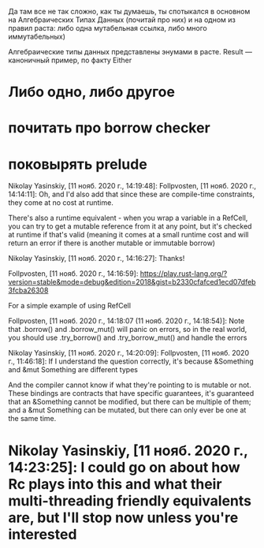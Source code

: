 Да там все не так сложно, как ты думаешь, ты спотыкался в основном на Алгебраических Типах Данных (почитай про них) и на одном из правил раста: либо одна мутабельная ссылка, либо много иммутабельных)
 
Алгебраические типы данных представлены энумами в расте. Result — каноничный пример, по факту Either
 
Либо одно, либо другое
===
почитать про borrow checker
===
поковырять prelude
===
Nikolay Yasinskiy, [11 нояб. 2020 г., 14:19:48]:
Follpvosten, [11 нояб. 2020 г., 14:14:11]:
Oh, and I'd also add that since these are compile-time constraints, they come at no cost at runtime.

There's also a runtime equivalent - when you wrap a variable in a RefCell<T>, you can try to get a mutable reference from it at any point, but it's checked at runtime if that's valid (meaning it comes at a small runtime cost and will return an error if there is another mutable or immutable borrow)

Nikolay Yasinskiy, [11 нояб. 2020 г., 14:16:27]:
Thanks!

Follpvosten, [11 нояб. 2020 г., 14:16:59]:
https://play.rust-lang.org/?version=stable&mode=debug&edition=2018&gist=b2330cfafced1ecd07dfeb3fcba26308

For a simple example of using RefCell

Follpvosten, [11 нояб. 2020 г., 14:18:07 (11 нояб. 2020 г., 14:18:54)]:
Note that .borrow() and .borrow_mut() will panic on errors, so in the real world, you should use .try_borrow() and .try_borrow_mut() and handle the errors

Nikolay Yasinskiy, [11 нояб. 2020 г., 14:20:09]:
Follpvosten, [11 нояб. 2020 г., 11:46:18]:
If I understand the question correctly, it's because &Something and &mut Something are different types

And the compiler cannot know if what they're pointing to is mutable or not. These bindings are contracts that have specific guarantees, it's guaranteed that an &Something cannot be modified, but there can be multiple of them; and a &mut Something can be mutated, but there can only ever be one at the same time.

Nikolay Yasinskiy, [11 нояб. 2020 г., 14:23:25]:
I could go on about how Rc<T> plays into this and what their multi-threading friendly equivalents are, but I'll stop now unless you're interested
====